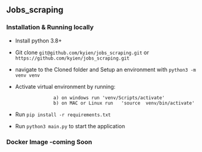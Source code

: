 ## Jobs_scraping


### Installation & Running locally

* Install python 3.8+
* Git clone `git@github.com/kyien/jobs_scraping.git` or `https://github.com/kyien/jobs_scraping.git`
* navigate to the Cloned folder and Setup an environment with `python3 -m venv venv`
* Activate virtual environment by running:
  
                    a) on windows run 'venv/Scripts/activate'
                    b) on MAC or Linux run   'source  venv/bin/activate'
            
* Run `pip install -r requirements.txt`
* Run `python3 main.py` to start the application

### Docker Image -coming Soon
